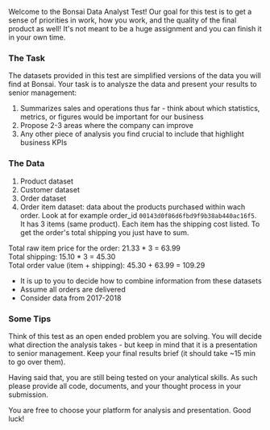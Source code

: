 Welcome to the Bonsai Data Analyst Test! Our goal for this test is to get a sense of priorities in work, how you work, and the quality of the final product as well! It's not meant to be a huge assignment and you can finish it in your own time.

### The Task

The datasets provided in this test are simplified versions of the data you will find at Bonsai. Your task is to analysze the data and present your results to senior management:
1. Summarizes sales and operations thus far - think about which statistics, metrics, or figures would be important for our business
2. Propose 2-3 areas where the company can improve
3. Any other piece of analysis you find crucial to include that highlight business KPIs

### The Data

1. Product dataset
2. Customer dataset
3. Order dataset
4. Order item dataset: data about the products purchased within wach order. Look at for example order_id `00143d0f86d6fbd9f9b38ab440ac16f5`.
It has 3 items (same product). Each item has the shipping cost listed. To get the order's total shipping you just have to sum.

Total raw item price for the order: 21.33 * 3 = 63.99 <br/>
Total shipping: 15.10 * 3 = 45.30 <br/>
Total order value (item + shipping): 45.30 + 63.99 = 109.29

- It is up to you to decide how to combine information from these datasets
- Assume all orders are delivered
- Consider data from 2017-2018

### Some Tips

Think of this test as an open ended problem you are solving. You will decide what direction the analysis takes - but keep in mind that it is a presentation to senior management. Keep your final results brief (it should take ~15 min to go over them).

Having said that, you are still being tested on your analytical skills. As such please provide all code, documents, and your thought process in your submission.

You are free to choose your platform for analysis and presentation. Good luck!
